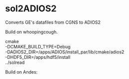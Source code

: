 # sol2ADIOS2

Converts GE's datafiles from CGNS to ADIOS2


Build on whoopingcough.

cmake \
 -DCMAKE_BUILD_TYPE=Debug \
 -DADIOS2_DIR=/apps/ADIOS/install_par/lib/cmake/adios2 \
 -DHDF5_DIR=/apps/hdf5/install \
../solread

Build on Andes:
